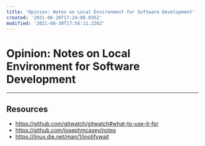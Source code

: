 ```yaml
---
title: 'Opinion: Notes on Local Environment for Software Development'
created: '2021-08-28T17:24:08.035Z'
modified: '2021-08-30T17:56:11.226Z'
---
```


# Opinion: Notes on Local Environment for Software Development






--- 

## Resources
- https://github.com/gitwatch/gitwatch#what-to-use-it-for
- https://github.com/josephmcasey/notes
- https://linux.die.net/man/1/inotifywait

